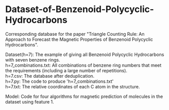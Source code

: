 # Dataset-of-Benzenoid-Polycyclic-Hydrocarbons
Corresponding database for the paper "Triangle Counting Rule: An Approach to Forecast the Magnetic Properties of Benzenoid Polycyclic Hydrocarbons".


Dataset(h=7): The example of giving all Benzenoid Polycyclic Hydrocarbons with seven benzene rings.   
h=7_combinations.txt: All combinations of benzene ring numbers that meet the requirements (including a large number of repetitions).  
h=7.csv: The database after deduplication.  
h=7.py: The code to produce 'h=7_combinations.txt'  
h=7.txt: The relative coordinates of each C atom in the structure.
   
	
Model:
Code for four algorithms for magnetic prediction of molecules in the dataset using feature 1.
